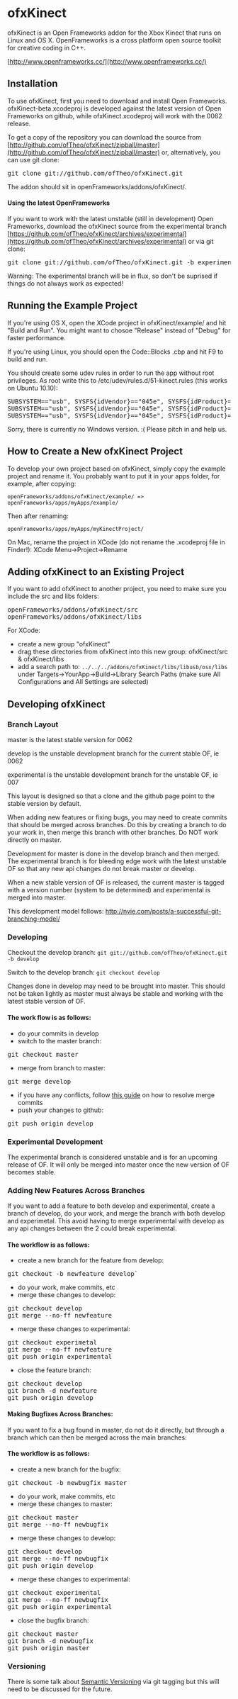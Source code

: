 
ofxKinect
==================

ofxKinect is an Open Frameworks addon for the Xbox Kinect that runs on Linux and OS X.
OpenFrameworks is a cross platform open source toolkit for creative coding in C++.

[http://www.openframeworks.cc/](http://www.openframeworks.cc/)

Installation
------------

To use ofxKinect, first you need to download and install Open Frameworks. ofxKinect-beta.xcodeproj is developed against the latest version of Open Frameworks on github, while ofxKinect.xcodeproj will work with the 0062 release.

To get a copy of the repository you can download the source from [http://github.com/ofTheo/ofxKinect/zipball/master](http://github.com/ofTheo/ofxKinect/zipball/master) or, alternatively, you can use git clone:

<pre>
git clone git://github.com/ofTheo/ofxKinect.git
</pre>

The addon should sit in openFrameworks/addons/ofxKinect/.

#### Using the latest OpenFrameworks

If you want to work with the latest unstable (still in development) Open Frameworks, download the ofxKinect source from the experimental branch [https://github.com/ofTheo/ofxKinect/archives/experimental](https://github.com/ofTheo/ofxKinect/archives/experimental) or via git clone:

<pre>
git clone git://github.com/ofTheo/ofxKinect.git -b experimental
</pre> 

Warning: The experimental branch will be in flux, so don't be suprised if things do not always work as expected!

Running the Example Project
-------------------------------

If you're using OS X, open the XCode project in ofxKinect/example/ and hit "Build and Run". You might want to chosoe "Release" instead of "Debug" for faster performance.

If you're using Linux, you should open the Code::Blocks .cbp and hit F9 to build and run.

You should create some udev rules in order to run the app without root privileges. As root write this to /etc/udev/rules.d/51-kinect.rules (this works on Ubuntu 10.10):
<pre>
SUBSYSTEM=="usb", SYSFS{idVendor}=="045e", SYSFS{idProduct}=="02ae", MODE="0660", GROUP="plugdev"
SUBSYSTEM=="usb", SYSFS{idVendor}=="045e", SYSFS{idProduct}=="02ad", MODE="0660", GROUP="plugdev"
SUBSYSTEM=="usb", SYSFS{idVendor}=="045e", SYSFS{idProduct}=="02b0", MODE="0660", GROUP="plugdev"
</pre>

Sorry, there is currently no Windows version. :( Please pitch in and help us.

How to Create a New ofxKinect Project
-----------------------------------------

To develop your own project based on ofxKinect, simply copy the example project and rename it. You probably want to put it in your apps folder, for example, after copying:

`openFrameworks/addons/ofxKinect/example/ => openFrameworks/apps/myApps/example/`

Then after renaming:

`openFrameworks/apps/myApps/myKinectProject/`

On Mac, rename the project in XCode (do not rename the .xcodeproj file in Finder!): XCode Menu->Project->Rename

Adding ofxKinect to an Existing Project
---------------------------------------

If you want to add ofxKinect to another project, you need to make sure you include the src and libs folders:

<pre>
openFrameworks/addons/ofxKinect/src
openFrameworks/addons/ofxKinect/libs
</pre>

For XCode:

* create a new group "ofxKinect"
* drag these directories from ofxKinect into this new group: ofxKinect/src & ofxKinect/libs
* add a search path to: `../../../addons/ofxKinect/libs/libusb/osx/libs` under Targets->YourApp->Build->Library Search Paths (make sure All Configurations and All Settings are selected)

Developing ofxKinect
--------------------

### Branch Layout

master is the latest stable version for 0062

develop is the unstable development branch for the current stable OF, ie 0062

experimental is the unstable development branch for the unstable OF, ie 007

This layout is designed so that a clone and the github page point to the stable version by default.

When adding new features or fixing bugs, you may need to create commits that should be merged across branches. Do this by creating a branch to do your work in, then merge this branch with other branches. Do NOT work directly on master.

Development for master is done in the develop branch and then merged. The experimental branch is for bleeding edge work with the latest unstable OF so that any new api changes do not break master or develop.

When a new stable version of OF is released, the current master is tagged with a version number (system to be determined) and experimental is merged into master.

This development model follows: http://nvie.com/posts/a-successful-git-branching-model/

### Developing

Checkout the develop branch:
`git git://github.com/ofTheo/ofxKinect.git -b develop`

Switch to the develop branch:
`git checkout develop`

Changes done in develop may need to be brought into master. This should not be taken lightly as master must always be stable and working with the latest stable version of OF.

#### The work flow is as follows:
* do your commits in develop
* switch to the master branch:
<pre>
git checkout master
</pre>
* merge from branch to master:
<pre>
git merge develop
</pre>
* if you have any conflicts, follow [this guide](http://book.git-scm.com/3_basic_branching_and_merging.html) on how to resolve merge commits
* push your changes to github:
<pre>
git push origin develop
</pre>

### Experimental Development

The experimental branch is considered unstable and is for an upcoming release of OF. It will only be merged into master once the new version of OF becomes stable.

### Adding New Features Across Branches

If you want to add a feature to both develop and experimental, create a branch of develop, do your work, and merge the branch with both develop and experimetal. This avoid having to merge experimental with develop as any api changes between the 2 could break experimental.

#### The workflow is as follows:
* create a new branch for the feature from develop:
<pre>
git checkout -b newfeature develop`
</pre>
* do your work, make commits, etc
* merge these changes to develop: 
<pre>
git checkout develop
git merge --no-ff newfeature
</pre>
* merge these changes to experimental:
<pre>
git checkout experimetal
git merge --no-ff newfeature
git push origin experimental
</pre>
* close the feature branch:
<pre>
git checkout develop 
git branch -d newfeature
git push origin develop
</pre>

#### Making Bugfixes Across Branches:

If you want to fix a bug found in master, do not do it directly, but through a branch which can then be merged across the main branches:

#### The workflow is as follows:
* create a new branch for the bugfix:
<pre>
git checkout -b newbugfix master
</pre>
* do your work, make commits, etc
* merge these changes to master:
<pre>
git checkout master
git merge --no-ff newbugfix
</pre>
* merge these changes to develop:
<pre>
git checkout develop
git merge --no-ff newbugfix
git push origin develop
</pre>
* merge these changes to experimental:
<pre>
git checkout experimental
git merge --no-ff newbugfix
git push origin experimental
</pre>
* close the bugfix branch:
<pre>
git checkout master 
git branch -d newbugfix
git push origin master
</pre> 

### Versioning

There is some talk about [Semantic Versioning](http://semver.org/) via git tagging but this will need to be discussed for the future.


